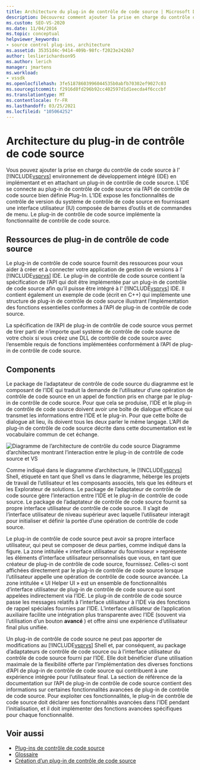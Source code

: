 ```yaml
---
title: Architecture du plug-in de contrôle de code source | Microsoft Docs
description: Découvrez comment ajouter la prise en charge du contrôle de code source à l’IDE de Visual Studio en implémentant et en attachant un plug-in de contrôle de code source.
ms.custom: SEO-VS-2020
ms.date: 11/04/2016
ms.topic: conceptual
helpviewer_keywords:
- source control plug-ins, architecture
ms.assetid: 35351d4c-9414-409b-98fc-f2023e2426b7
author: leslierichardson95
ms.author: lerich
manager: jmartens
ms.workload:
- vssdk
ms.openlocfilehash: 3fe51878603996044535b0abfb70302ef9027c03
ms.sourcegitcommit: f2916d8fd296b92cc402597d1d1eecda4f6cccbf
ms.translationtype: MT
ms.contentlocale: fr-FR
ms.lasthandoff: 03/25/2021
ms.locfileid: "105064252"
---
```

# <a name="source-control-plug-in-architecture"></a>Architecture du plug-in de contrôle de code source
Vous pouvez ajouter la prise en charge du contrôle de code source à l' [!INCLUDE[vsprvs](../../code-quality/includes/vsprvs_md.md)] environnement de développement intégré (IDE) en implémentant et en attachant un plug-in de contrôle de code source. L’IDE se connecte au plug-in de contrôle de code source via l’API de contrôle de code source bien définie Plug-In. L’IDE expose les fonctionnalités de contrôle de version du système de contrôle de code source en fournissant une interface utilisateur (IU) composée de barres d’outils et de commandes de menu. Le plug-in de contrôle de code source implémente la fonctionnalité de contrôle de code source.

## <a name="source-control-plug-in-resources"></a>Ressources de plug-in de contrôle de code source
 Le plug-in de contrôle de code source fournit des ressources pour vous aider à créer et à connecter votre application de gestion de versions à l' [!INCLUDE[vsprvs](../../code-quality/includes/vsprvs_md.md)] IDE. Le plug-in de contrôle de code source contient la spécification de l’API qui doit être implémentée par un plug-in de contrôle de code source afin qu’il puisse être intégré à l' [!INCLUDE[vsprvs](../../code-quality/includes/vsprvs_md.md)] IDE. Il contient également un exemple de code (écrit en C++) qui implémente une structure de plug-in de contrôle de code source illustrant l’implémentation des fonctions essentielles conformes à l’API de plug-in de contrôle de code source.

 La spécification de l’API de plug-in de contrôle de code source vous permet de tirer parti de n’importe quel système de contrôle de code source de votre choix si vous créez une DLL de contrôle de code source avec l’ensemble requis de fonctions implémentées conformément à l’API de plug-in de contrôle de code source.

## <a name="components"></a>Components
 Le package de l’adaptateur de contrôle de code source du diagramme est le composant de l’IDE qui traduit la demande de l’utilisateur d’une opération de contrôle de code source en un appel de fonction pris en charge par le plug-in de contrôle de code source. Pour que cela se produise, l’IDE et le plug-in de contrôle de code source doivent avoir une boîte de dialogue efficace qui transmet les informations entre l’IDE et le plug-in. Pour que cette boîte de dialogue ait lieu, ils doivent tous les deux parler le même langage. L’API de plug-in de contrôle de code source décrite dans cette documentation est le vocabulaire commun de cet échange.

 ![Diagramme de l’architecture de contrôle du code source](../../extensibility/internals/media/vs_sccsdk_plug_in_arch.gif "vs_sccsdk_plug_in_arch") Diagramme d’architecture montrant l’interaction entre le plug-in de contrôle de code source et VS

 Comme indiqué dans le diagramme d’architecture, le [!INCLUDE[vsprvs](../../code-quality/includes/vsprvs_md.md)] Shell, étiqueté en tant que Shell vs dans le diagramme, héberge les projets de travail de l’utilisateur et les composants associés, tels que les éditeurs et les Explorateur de solutions. Le package de l’adaptateur de contrôle de code source gère l’interaction entre l’IDE et le plug-in de contrôle de code source. Le package de l’adaptateur de contrôle de code source fournit sa propre interface utilisateur de contrôle de code source. Il s’agit de l’interface utilisateur de niveau supérieur avec laquelle l’utilisateur interagit pour initialiser et définir la portée d’une opération de contrôle de code source.

 Le plug-in de contrôle de code source peut avoir sa propre interface utilisateur, qui peut se composer de deux parties, comme indiqué dans la figure. La zone intitulée « interface utilisateur du fournisseur » représente les éléments d’interface utilisateur personnalisés que vous, en tant que créateur de plug-in de contrôle de code source, fournissez. Celles-ci sont affichées directement par le plug-in de contrôle de code source lorsque l’utilisateur appelle une opération de contrôle de code source avancée. La zone intitulée « UI Helper UI » est un ensemble de fonctionnalités d’interface utilisateur de plug-in de contrôle de code source qui sont appelées indirectement via l’IDE. Le plug-in de contrôle de code source passe les messages relatifs à l’interface utilisateur à l’IDE via des fonctions de rappel spéciales fournies par l’IDE. L’interface utilisateur de l’application auxiliaire facilite une intégration plus transparente avec l’IDE (souvent via l’utilisation d’un bouton **avancé** ) et offre ainsi une expérience d’utilisateur final plus unifiée.

 Un plug-in de contrôle de code source ne peut pas apporter de modifications au [!INCLUDE[vsprvs](../../code-quality/includes/vsprvs_md.md)] Shell et, par conséquent, au package d’adaptateurs de contrôle de code source ou à l’interface utilisateur du contrôle de code source fourni par l’IDE. Elle doit bénéficier d’une utilisation maximale de la flexibilité offerte par l’implémentation des diverses fonctions d’API de plug-in de contrôle de code source qui contribuent à une expérience intégrée pour l’utilisateur final. La section de référence de la documentation sur l’API de plug-in de contrôle de code source contient des informations sur certaines fonctionnalités avancées de plug-in de contrôle de code source. Pour exploiter ces fonctionnalités, le plug-in de contrôle de code source doit déclarer ses fonctionnalités avancées dans l’IDE pendant l’initialisation, et il doit implémenter des fonctions avancées spécifiques pour chaque fonctionnalité.

## <a name="see-also"></a>Voir aussi
- [Plug-ins de contrôle de code source](../../extensibility/source-control-plug-ins.md)
- [Glossaire](../../extensibility/source-control-plug-in-glossary.md)
- [Création d’un plug-in de contrôle de code source](../../extensibility/internals/creating-a-source-control-plug-in.md)

